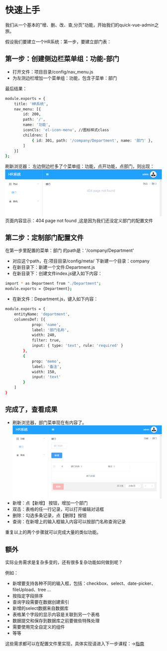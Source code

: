 # 快速上手

  我们从一个基本的"增、删、改、查,分页"功能，开始我们的quick-vue-admin之旅。

  假设我们要建立一个HR系统：第一步，要建立部门表：
  
 
  ## 第一步：创建侧边栏菜单组：功能-部门  

   - 打开文件：项目目录/config/nav_menu.js
   - 为左测边栏增加一个菜单组：功能，包含子菜单：部门

   最后结果：
```bash
module.exports = {
    title: 'HR系统',
    nav_menu: [{
        id: 200,
        path: '/',
        name: '功能',
        iconCls: 'el-icon-menu', //图标样式class       
        children: [
            { id: 301, path: '/company/Department', name: '部门' },
        ]
    }]
};
```
刷新浏览器：
左边侧边栏多了个菜单组：功能，点开功能，点部门，则出现：
![](/dep.png)
页面内容显示：404 page not found ,这是因为我们还没定义部门的配置文件
## 第二步：定制部门配置文件
 在第一步里配置的菜单：部门 的path是：'/company/Department'
 - 对应这个path，在:项目目录/config/meta/ 下新建一个目录：company
 - 在新目录下：新建一个文件:Department.js
 - 在新目录下：创建文件index.js键入如下内容：
```bash
import * as Department from "./Department";
module.exports = {Department};
```
 - 在新文件：Department.js，键入如下内容：
```bash
module.exports = {
    entityName: 'department',
    columnsDef: [{
            prop: 'name',
            label: '部门名称',
            width: 240,
            filter: true,
            input: { type: 'text', rule: 'required' }
        },
        {
            prop: 'memo',
            label: '备注',
            width: 150,
            input: 'text'
        }
    ]
}
```
## 完成了，查看成果
- 刷新浏览器，部门菜单现在有内容了。
![](/depok.png)
- 新增：点【新增】 按钮，增加一个部门
- 双击：表格的任一行记录，可以打开编辑对话框
- 删除：勾选多条记录，点【删除】按钮
- 查询：在新增上的输入框输入内容可以按部门名称查询记录

重复以上的两个步骤就可以完成大量的类似功能。

## 额外
 实际业务需求是复杂多变的，还有很多复杂功能如何做到呢？ 

例如：
- 新增要支持各种不同的输入框，包括：checkbox、select、date-picker、fileUpload、tree ...
- 按指定字段排序
- 查询字段需要在数据创建索引
- 新增的select数据来自数据库
- 表格某个字段的显示内容是关联到另一个表格
- 数据提交和保存到数据库之前要做些特殊处理
- 需要使用完全自定义的组件
- 等等

这些需求都可以在配置文件里实现，具体实现请进入下一步课程：→[指南](/advance/title.md)